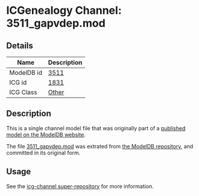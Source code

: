 # ICGenealogy Channel: 3511\_gapvdep.mod

## Details

Name | Description
---- | -----------
ModelDB id | [3511](http://senselab.med.yale.edu/ModelDB/ShowModel.cshtml?model=3511)
ICG id | [1831](http://icg.neurotheory.ox.ac.uk/channels/other/1831)
ICG Class | [Other](http://icg.neurotheory.ox.ac.uk/channels/other)

## Description

This is a single channel model file that was originally part of a [published model on the ModelDB website](http://senselab.med.yale.edu/mModelDB/ShowModel.cshtml?model=3511).

The file [3511\_gapvdep.mod](3511_gapvdep.mod) was extrated from [the ModelDB repository](http://senselab.med.yale.edu/ModelDB/ShowModel.cshtml?model=3511), and committed in its original form.

## Usage

See the [icg-channel super-repository](https://github.com/icgenealogy/icg-channels) for more information.